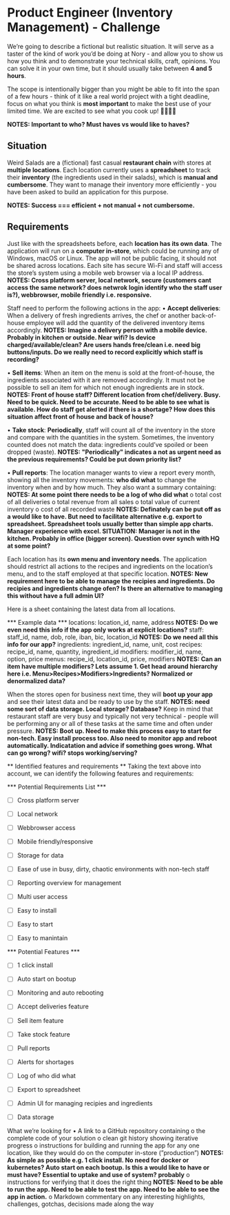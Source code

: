 # Product Engineer (Inventory Management) - Challenge

We’re going to describe a fictional but realistic situation. It will serve as a taster of the kind of work you’d be doing at Nory - and allow you to show us how you think and to demonstrate your technical skills, craft, opinions. You can solve it in your own time, but it should usually take between **4 and 5 hours**.

The scope is intentionally bigger than you might be able to fit into the span of a few hours - think of it like a real world project with a tight deadline, focus on what you think is **most important** to make the best use of your limited time.
We are excited to see what you cook up! 🧑🏼‍🍳🚀

**NOTES: Important to who? Must haves vs would like to haves?**

## Situation
Weird Salads are a (fictional) fast casual **restaurant chain** with stores at **multiple locations**. Each location currently uses a **spreadsheet** to track their **inventory** (the ingredients used in their salads), which is **manual and cumbersome**. They want to manage their inventory more efficiently - you have been asked to build an application for this purpose.

**NOTES: Success === efficient + not manual + not cumbersome.**

## Requirements
Just like with the spreadsheets before, each **location has its own data**. The application will run on a **computer in-store**, which could be running any of Windows, macOS or Linux. The app will not be public facing, it should not be shared across locations. Each site has secure Wi-Fi and staff will access the store’s system using a mobile web browser via a local IP address.
**NOTES: Cross platform server, local network, secure (customers cant access the same network? does netwrok login identify who the staff user is?), webbrowser, mobile friendly i.e. responsive.**

Staff need to perform the following actions in the app:
•	**Accept deliveries**: When a delivery of fresh ingredients arrives, the chef or another back-of-house employee will add the quantity of the delivered inventory items accordingly.
**NOTES: Imagine a delivery person with a mobile device. Probably in kitchen or outside. Near wifi? Is device charged/available/clean? Are users hands free/clean i.e. need big buttons/inputs. Do we really need to record explicitly which staff is recording?**

•	**Sell items**: When an item on the menu is sold at the front-of-house, the ingredients associated with it are removed accordingly. It must not be possible to sell an item for which not enough ingredients are in stock.
**NOTES: Front of house staff? Different location from chef/delivery. Busy. Need to be quick. Need to be accurate. Need to be able to see what is available. How do staff get alerted if there is a shortage? How does this situation affect front of house and back of house?**

•	**Take stock**: **Periodically**, staff will count all of the inventory in the store and compare with the quantities in the system. Sometimes, the inventory counted does not match the data: ingredients could’ve spoiled or been dropped (waste).
**NOTES: "Periodically" indicates a not as urgent need as the previous requirements? Could be put down priority list?**

•	**Pull reports**: The location manager wants to view a report every month, showing all the inventory movements: **who did what** to change the inventory when and by how much. They also want a summary containing: 
**NOTES: At some point there needs to be a log of who did what**
o	total cost of all deliveries
o	total revenue from all sales
o	total value of current inventory
o	cost of all recorded waste
**NOTES: Definately can be put off as a would like to have. But need to facilitate alternative e.g. export to spreadsheet. Spreadsheet tools usually better than simple app charts. Manager experience with excel. SITUATION: Manager is not in the kitchen. Probably in office (bigger screen). Question over synch with HQ at some point?**

Each location has its **own menu and inventory needs**. The application should restrict all actions to the recipes and ingredients on the location’s menu, and to the staff employed at that specific location.
**NOTES: New requirement here to be able to manage the recipies and ingredients. Do recipies and ingredients change ofen? Is there an alternative to managing this without have a full admin UI?**

Here is a sheet containing the latest data from all locations. 

*** Example data ***
locations: location_id, name, address
**NOTES: Do we even need this info if the app only works at explicit locations?**
staff: staff_id, name, dob, role, iban, bic, location_id
**NOTES: Do we need all this info for our app?**
ingredients: ingredient_id, name, unit, cost
recipes: recipe_id, name, quantity, ingredient_id
modifiers: modifier_id, name, option, price
menus: recipe_id, location_id, price, modifiers
**NOTES: Can an item have multiple modifiers? Lets assume 1. Get head around hierarchy here i.e. Menu>Recipes>Modifiers>Ingredients? Normalized or denormalized data?**

When the stores open for business next time, they will **boot up your app** and see their latest data and be ready to use by the staff.
**NOTES: need some sort of data storage. Local storage? Database?**
Keep in mind that restaurant staff are very busy and typically not very technical - people will be performing any or all of these tasks at the same time and often under pressure.
**NOTES: Boot up. Need to make this process easy to start for non-tech. Easy install process too. Also need to monitor app and reboot automatically. Indicatation and advice if something goes wrong. What can go wrong? wifi? stops working/serving?**


** Identified features and requirements **
Taking the text above into account, we can identify the following features and requirements:

*** Potential Requirements List ***
- [ ] Cross platform server
- [ ] Local network
- [ ] Webbrowser access
- [ ] Mobile friendly/responsive
- [ ] Storage for data
- [ ] Ease of use in busy, dirty, chaotic environments with non-tech staff
- [ ] Reporting overview for management
- [ ] Multi user access
- [ ] Easy to install
- [ ] Easy to start
- [ ] Easy to manintain


*** Potential Features ***
- [ ] 1 click install
- [ ] Auto start on bootup
- [ ] Monitoring and auto rebooting
- [ ] Accept deliveries feature
- [ ] Sell item feature
- [ ] Take stock feature
- [ ] Pull reports
- [ ] Alerts for shortages
- [ ] Log of who did what
- [ ] Export to spreadsheet
- [ ] Admin UI for managing recipies and ingredients
- [ ] Data storage



What we’re looking for
•	A link to a GitHub repository containing 
o	the complete code of your solution
o	clean git history showing iterative progress
o	instructions for building and running the app for any one location, like they would do on the computer in-store (”production”)
**NOTES: As simple as possible e.g. 1 click install. No need for docker or kubernetes? Auto start on each bootup. Is this a would like to have or must have? Essential to uptake and use of system? probably**
o	instructions for verifying that it does the right thing
**NOTES: Need to be able to run the app. Need to be able to test the app. Need to be able to see the app in action.**
o	Markdown commentary on any interesting highlights, challenges, gotchas, decisions made along the way

